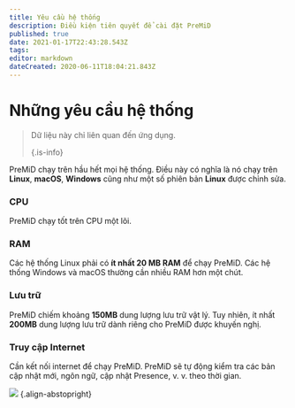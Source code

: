 ```yaml
---
title: Yêu cầu hệ thống
description: Điều kiện tiên quyết để cài đặt PreMiD
published: true
date: 2021-01-17T22:43:28.543Z
tags:
editor: markdown
dateCreated: 2020-06-11T18:04:21.843Z
---
```


# Những yêu cầu hệ thống

> Dữ liệu này chỉ liên quan đến ứng dụng. 
> 
> {.is-info}

PreMiD chạy trên hầu hết mọi hệ thống. Điều này có nghĩa là nó chạy trên **Linux**, **macOS**, **Windows** cũng như một số phiên bản **Linux** được chỉnh sửa.

### CPU
PreMiD chạy tốt trên CPU một lõi.

### RAM
Các hệ thống Linux phải có **ít nhất 20 MB RAM** để chạy PreMiD. Các hệ thống Windows và macOS thường cần nhiều RAM hơn một chút.

### Lưu trữ
PreMiD chiếm khoảng **150MB** dung lượng lưu trữ vật lý. Tuy nhiên, ít nhất **200MB** dung lượng lưu trữ dành riêng cho PreMiD được khuyến nghị.

### Truy cập Internet
Cần kết nối internet để chạy PreMiD. PreMiD sẽ tự động kiểm tra các bản cập nhật mới, ngôn ngữ, cập nhật Presence, v. v. theo thời gian.

![](https://a.icons8.com/ViUXyjOj/f4tFww/svg.svg) {.align-abstopright}